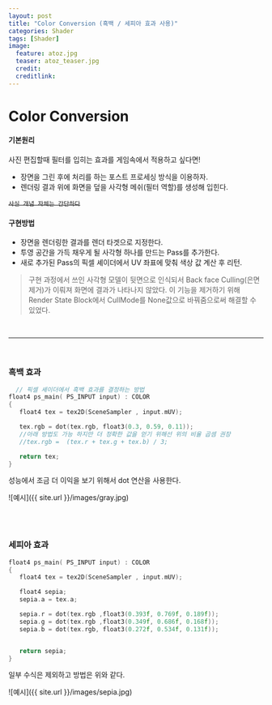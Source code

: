 ```yaml
---
layout: post
title: "Color Conversion (흑백 / 세피아 효과 사용)"
categories: Shader
tags: [Shader]
image:
  feature: atoz.jpg
  teaser: atoz_teaser.jpg
  credit:
  creditlink:
---
```

# Color Conversion

#### 기본원리

  사진 편집할때 필터를 입히는 효과를 게임속에서 적용하고 싶다면!<br>
 - 장면을 그린 후에 처리를 하는 포스트 프로세싱 방식을 이용하자.
 - 렌더링 결과 위에 화면을 덮을 사각형 메쉬(필터 역할)를 생성해 입힌다.

 <del>`사실 개념 자체는 간단하다`</del>

#### 구현방법
- 장면을 렌더링한 결과를 렌더 타겟으로 지정한다.
- 투영 공간을 가득 채우게 될 사각형 하나를 만드는 Pass를 추가한다.
- 새로 추가된 Pass의 픽셀 셰이더에서 UV 좌표에 맞춰 색상 값 계산 후 리턴.

> 구현 과정에서 쓰인 사각형 모델이 뒷면으로 인식되서 Back face Culling(은면 제거)가
이뤄져 화면에 결과가 나타나지 않았다. 이 기능을 제거하기 위해 Render State Block에서 CullMode를 None값으로 바꿔줌으로써 해결할 수 있었다.

<br>
<hr>
<br>


### 흑백 효과
```c
  // 픽셀 셰이더에서 흑백 효과를 결정하는 방법
float4 ps_main( PS_INPUT input) : COLOR
{   
   float4 tex = tex2D(SceneSampler , input.mUV);

   tex.rgb = dot(tex.rgb, float3(0.3, 0.59, 0.11));
   //아래 방법도 가능 하지만 더 정확한 값을 얻기 위해선 위의 비율 곱셈 권장
   //tex.rgb =  (tex.r + tex.g + tex.b) / 3;

   return tex;
}
```
 성능에서 조금 더 이익을 보기 위해서 dot 연산을 사용한다.  

 ![예시]({{ site.url }}/images/gray.jpg)

<br>
<br>


### 세피아 효과
```c
float4 ps_main( PS_INPUT input) : COLOR
{   
   float4 tex = tex2D(SceneSampler , input.mUV);

   float4 sepia;
   sepia.a = tex.a;

   sepia.r = dot(tex.rgb ,float3(0.393f, 0.769f, 0.189f));
   sepia.g = dot(tex.rgb ,float3(0.349f, 0.686f, 0.168f));
   sepia.b = dot(tex.rgb, float3(0.272f, 0.534f, 0.131f));


   return sepia;
}
```
 일부 수식은 제외하고 방법은 위와 같다.

 ![예시]({{ site.url }}/images/sepia.jpg)
